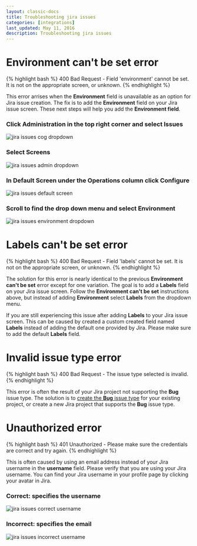 ```yaml
---
layout: classic-docs
title: Troubleshooting jira issues
categories: [integrations]
last_updated: May 11, 2016
description: Troubleshooting jira issues
---
```


# **Environment can't be set** error

{% highlight bash %}
400 Bad Request - Field 'environment' cannot be set. It is not on the appropriate screen, or unknown.
{% endhighlight %}

This error arrises when the **Environment** field is unavailable as an option
for Jira issue creation.
The fix is to add the **Environment** field on your Jira issue screen. These
next steps will help you add the **Environment field**.

### Click **Administration** in the top right corner and select **Issues**

![jira issues cog dropdown](/docs/assets/img/docs/integrations/jira_issues_cog_dropdown.png)

### Select **Screens**

![jira issues admin dropdown](/docs/assets/img/docs/integrations/jira_issues_admin_dropdown.png)

### In **Default Screen** under the **Operations** column click **Configure**

![jira issues default screen](/docs/assets/img/docs/integrations/jira_issues_default_screen.png)

### Scroll to find the drop down menu and select **Environment**

![jira issues environment dropdown](/docs/assets/img/docs/integrations/jira_issues_environment_dropdown.png)

# **Labels can't be set** error

{% highlight bash %}
400 Bad Request - Field 'labels' cannot be set. It is not on the appropriate screen, or unknown.
{% endhighlight %}

The solution for this error is nearly identical to the previous **Environment
can't be set** error except for one variation.  The goal is to add a **Labels**
field on your Jira issue screen.  Follow the **Environment can't be set**
instructions above, but instead of adding **Environment** select **Labels**
from the dropdown menu.

If you are still experiencing this issue after adding **Labels** to your Jira
issue screen. This can be caused by created a custom created field named
**Labels** instead of adding the default one provided by Jira.
Please make sure to add the default **Labels** field.

# **Invalid issue type** error

{% highlight bash %}
400 Bad Request - The issue type selected is invalid.
{% endhighlight %}

This error is often the result of your Jira project not supporting the
**Bug** issue type.
The solution is to [create the **Bug** issue
type](https://confluence.atlassian.com/jira/defining-issue-type-field-values-185729517.html)
for your existing project, or create a new Jira project that supports the
**Bug** issue type.

# **Unauthorized** error

{% highlight bash %}
401 Unauthorized - Please make sure the credentials are correct and try again.
{% endhighlight %}

This is often caused by using an email address instead of your Jira username in
the **username** field.  Please verify that you are using your Jira username.
You can find your Jira username in your profile page by clicking your avatar in
Jira.

### Correct: specifies the username
![jira issues correct username](/docs/assets/img/docs/integrations/jira_issues_correct_username.png)

### Incorrect: specifies the email
![jira issues incorrect username](/docs/assets/img/docs/integrations/jira_issues_incorrect_username.png)
